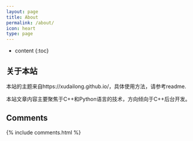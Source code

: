 ```yaml
---
layout: page
title: About
permalink: /about/
icon: heart
type: page
---
```


* content
{:toc}

## 关于本站


本站的主题来自https://xudailong.github.io/，具体使用方法，请参考readme.

本站文章内容主要聚焦于C++和Python语言的技术，方向倾向于C++后台开发。



## Comments

{% include comments.html %}
